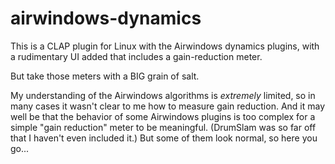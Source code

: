airwindows-dynamics
=====

This is a CLAP plugin for Linux with the Airwindows dynamics plugins, with a
rudimentary UI added that includes a gain-reduction meter.

But take those meters with a BIG grain of salt.

My understanding of the Airwindows algorithms is _extremely_ limited, so in
many cases it wasn't clear to me how to measure gain reduction.  And it may
well be that the behavior of some Airwindows plugins is too complex for a
simple "gain reduction" meter to be meaningful.  (DrumSlam was so far off that
I haven't even included it.)  But some of them look normal, so here you go...


